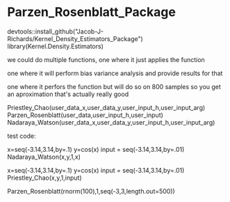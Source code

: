 # Parzen_Rosenblatt_Package

devtools::install_github("Jacob-J-Richards/Kernel_Density_Estimators_Package")
library(Kernel.Density.Estimators)

we could do multiple functions, one where it just applies the function 

one where it will perform bias variance analysis and provide results for that 

one where it perfors the function but will do so on 800 samples so you get an aproximation that's actually really good 



Priestley_Chao(user_data_x,user_data_y,user_input_h,user_input_arg)
Parzen_Rosenblatt(user_data,user_input_h,user_input)
Nadaraya_Watson(user_data_x,user_data_y,user_input_h,user_input_arg)


test code:

  
  x=seq(-3.14,3.14,by=.1)
  y=cos(x)
  input = seq(-3.14,3.14,by=.01)
  Nadaraya_Watson(x,y,1,x)

  
  
  x=seq(-3.14,3.14,by=.1)
  y=cos(x)
  input = seq(-3.14,3.14,by=.01)
  Priestley_Chao(x,y,1,input)
  
      
  
  Parzen_Rosenblatt(rnorm(100),1,seq(-3,3,length.out=500)) 
  

